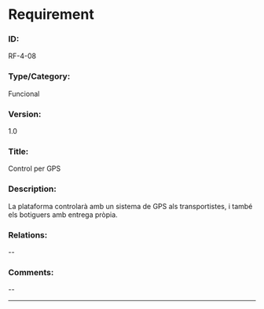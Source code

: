 # Requirement

### ID:
RF-4-08

### Type/Category:
Funcional

### Version:
1.0

### Title:
Control per GPS

### Description:
La plataforma controlarà amb un sistema de GPS als transportistes, i també els botiguers amb entrega pròpia.

### Relations:
--

### Comments:
--

---